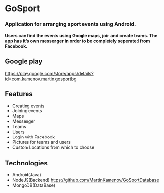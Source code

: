 # GoSport
### Application for arranging sport events using Android.
#### Users can find the events using Google maps, join and create teams. The app has it's own messenger in order to be completely seperated from Facebook.


## Google play
https://play.google.com/store/apps/details?id=com.kamenov.martin.gosportbg

## Features
- Creating events
- Joining events
- Maps
- Messenger
- Teams
- Users
- Login with Facebook
- Pictures for teams and users
- Custom Locations from which to choose

## Technologies
- Android(Java)
- NodeJS(Backend) https://github.com/MartinKamenov/GoSportDatabase
- MongoDB(DataBase)
